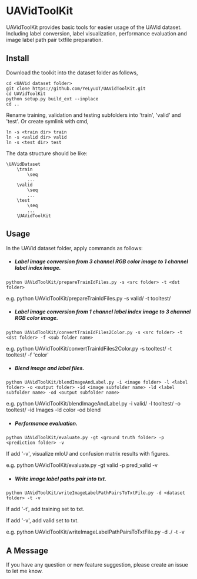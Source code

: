 # UAVidToolKit
UAVidToolKit provides basic tools for easier usage of the UAVid dataset.
Including label conversion, label visualization, performance evaluation and image label path pair txtfile preparation.


## Install
Download the toolkit into the dataset folder as follows,
```
cd <UAVid dataset folder>
git clone https://github.com/YeLyuUT/UAVidToolKit.git
cd UAVidToolKit
python setup.py build_ext --inplace
cd ..
```

Rename training, validation and testing subfolders into 'train', 'valid' and 'test'. Or create symlink with cmd,
```
ln -s <train dir> train
ln -s <valid dir> valid
ln -s <test dir> test
```

The data structure should be like:

    \UAVidDataset
        \train
            \seq
            ...
        \valid
            \seq
            ...
        \test
            \seq
            ...
        \UAVidToolKit

## Usage

In the UAVid dataset folder, apply commands as follows:
- ##### Label image conversion from 3 channel RGB color image to 1 channel label index image.
```
python UAVidToolKit/prepareTrainIdFiles.py -s <src folder> -t <dst folder>
```
e.g. python UAVidToolKit/prepareTrainIdFiles.py -s valid/ -t tooltest/
<br/>

- ##### Label image conversion from 1 channel label index image to 3 channel RGB color image.
```
python UAVidToolKit/convertTrainIdFiles2Color.py -s <src folder> -t <dst folder> -f <sub folder name>
```
e.g. python UAVidToolKit/convertTrainIdFiles2Color.py -s tooltest/ -t tooltest/ -f 'color'
<br/>

- ##### Blend image and label files.
```
python UAVidToolKit/blendImageAndLabel.py -i <image folder> -l <label folder> -o <output folder> -id <image subfolder name> -ld <label subfolder name> -od <output subfolder name>
```
e.g. python UAVidToolKit/blendImageAndLabel.py -i valid/ -l tooltest/ -o tooltest/ -id Images -ld color -od blend
<br/>

- ##### Performance evaluation.
```
python UAVidToolKit/evaluate.py -gt <ground truth folder> -p <prediction folder> -v
```
If add '-v', visualize mIoU and confusion matrix results with figures.

e.g. python UAVidToolKit/evaluate.py -gt valid -p pred_valid -v
<br/>

- ##### Write image label paths pair into txt.
```
python UAVidToolKit/writeImageLabelPathPairsToTxtFile.py -d <dataset folder> -t -v
```
If add '-t', add training set to txt.

If add '-v', add valid set to txt.

e.g. python UAVidToolKit/writeImageLabelPathPairsToTxtFile.py -d ./ -t -v

## A Message

If you have any question or new feature suggestion, please create an issue to let me know.
